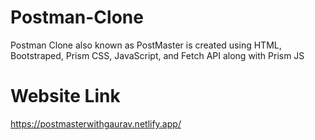 # Postman-Clone
Postman Clone also known as PostMaster is created using HTML, Bootstraped, Prism CSS, JavaScript, and Fetch API along with Prism JS
# Website Link
https://postmasterwithgaurav.netlify.app/
